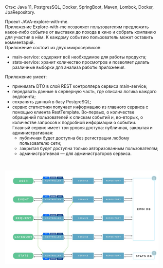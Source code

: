 
Стэк: Java 11, PostgresSQL, Docker, SpringBoot, Maven, Lombok, Docker, JpaRepository.

Проект JAVA-explore-with-me. <br>
Приложение Explore-with-me позволяет пользователям предложить какое-либо событие от выставки до похода в кино и собрать компанию для участия в нём.
К каждому событию пользователь может оставить комментарий.<br>
Приложение состоит из двух микросервисов:<br>
 - main-service: содержит всё необходимое для работы продукта;<br>
 - stats-service: хранит количество просмотров и позволяет делать различные выборки для анализа работы приложения.<br>

Приложение умеет:<br>
- принимать DTO в слой REST контроллера сервиса main-service;<br>
- передавать данные в серверную часть, где описана логика каждого эндпоинта;<br>
- сохранять данный в базу PostgreSQL;<br>
- сервис статистики получает информацию из главного сервиса с помощью клиента RestTemplate. Во-первых, о количестве обращений пользователей к спискам событий и, во-вторых, о количестве запросов к подробной информации о событии.<br>
Главный сервис имеет три уровня доступа: публичная, закрытая и административная: <br>
   - публичная будет доступна без регистрации любому пользователю сети;
   - закрытая будет доступна только авторизованным пользователям;
   - административная — для администраторов сервиса.
<br>
<br>
<img src='https://github.com/Sveta2022/java-explore-with-me/blob/main/Микросервис.jpeg'/>
